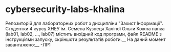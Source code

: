 # cybersecurity-labs-khalina
Репозиторій для лабораторних робот з дисципліни "Захист Інформації". Студентки 4 курсу ХНЕУ ім. Семена Кузнеця Халіної Ольги
Кожна папка (lab01, lab02, ..., lab07) містить вихідний код програми, файл README з інструкціями запуску, скріншоти результатів роботи.__
На даний момент завантажено:__
-ЛР1
